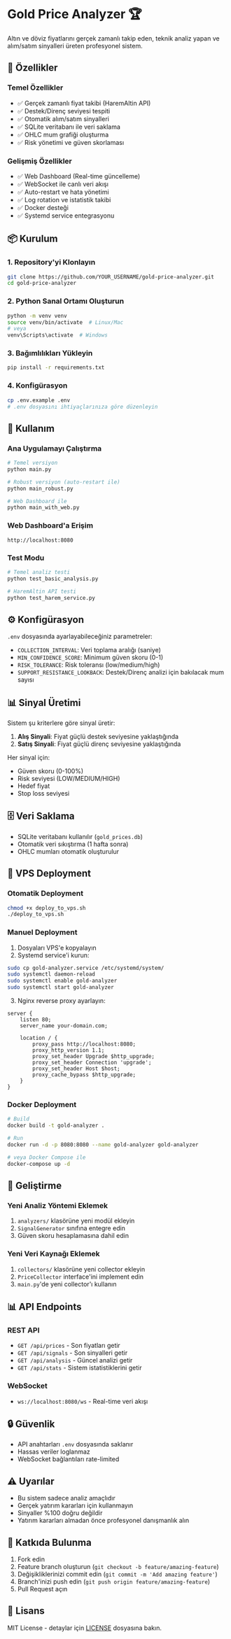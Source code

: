 # Gold Price Analyzer 🏆

Altın ve döviz fiyatlarını gerçek zamanlı takip eden, teknik analiz yapan ve alım/satım sinyalleri üreten profesyonel sistem.

## 🚀 Özellikler

### Temel Özellikler
- ✅ Gerçek zamanlı fiyat takibi (HaremAltin API)
- ✅ Destek/Direnç seviyesi tespiti
- ✅ Otomatik alım/satım sinyalleri
- ✅ SQLite veritabanı ile veri saklama
- ✅ OHLC mum grafiği oluşturma
- ✅ Risk yönetimi ve güven skorlaması

### Gelişmiş Özellikler
- ✅ Web Dashboard (Real-time güncelleme)
- ✅ WebSocket ile canlı veri akışı
- ✅ Auto-restart ve hata yönetimi
- ✅ Log rotation ve istatistik takibi
- ✅ Docker desteği
- ✅ Systemd service entegrasyonu

## 📦 Kurulum

### 1. Repository'yi Klonlayın
```bash
git clone https://github.com/YOUR_USERNAME/gold-price-analyzer.git
cd gold-price-analyzer
```

### 2. Python Sanal Ortamı Oluşturun
```bash
python -m venv venv
source venv/bin/activate  # Linux/Mac
# veya
venv\Scripts\activate  # Windows
```

### 3. Bağımlılıkları Yükleyin
```bash
pip install -r requirements.txt
```

### 4. Konfigürasyon
```bash
cp .env.example .env
# .env dosyasını ihtiyaçlarınıza göre düzenleyin
```

## 🎯 Kullanım

### Ana Uygulamayı Çalıştırma

```bash
# Temel versiyon
python main.py

# Robust versiyon (auto-restart ile)
python main_robust.py

# Web Dashboard ile
python main_with_web.py
```

### Web Dashboard'a Erişim

```
http://localhost:8080
```

### Test Modu

```bash
# Temel analiz testi
python test_basic_analysis.py

# HaremAltin API testi
python test_harem_service.py
```

## ⚙️ Konfigürasyon

`.env` dosyasında ayarlayabileceğiniz parametreler:

- `COLLECTION_INTERVAL`: Veri toplama aralığı (saniye)
- `MIN_CONFIDENCE_SCORE`: Minimum güven skoru (0-1)
- `RISK_TOLERANCE`: Risk toleransı (low/medium/high)
- `SUPPORT_RESISTANCE_LOOKBACK`: Destek/Direnç analizi için bakılacak mum sayısı

## 📊 Sinyal Üretimi

Sistem şu kriterlere göre sinyal üretir:

1. **Alış Sinyali**: Fiyat güçlü destek seviyesine yaklaştığında
2. **Satış Sinyali**: Fiyat güçlü direnç seviyesine yaklaştığında

Her sinyal için:
- Güven skoru (0-100%)
- Risk seviyesi (LOW/MEDIUM/HIGH)
- Hedef fiyat
- Stop loss seviyesi

## 🗄️ Veri Saklama

- SQLite veritabanı kullanılır (`gold_prices.db`)
- Otomatik veri sıkıştırma (1 hafta sonra)
- OHLC mumları otomatik oluşturulur

## 🚀 VPS Deployment

### Otomatik Deployment

```bash
chmod +x deploy_to_vps.sh
./deploy_to_vps.sh
```

### Manuel Deployment

1. Dosyaları VPS'e kopyalayın
2. Systemd service'i kurun:
```bash
sudo cp gold-analyzer.service /etc/systemd/system/
sudo systemctl daemon-reload
sudo systemctl enable gold-analyzer
sudo systemctl start gold-analyzer
```

3. Nginx reverse proxy ayarlayın:
```nginx
server {
    listen 80;
    server_name your-domain.com;
    
    location / {
        proxy_pass http://localhost:8080;
        proxy_http_version 1.1;
        proxy_set_header Upgrade $http_upgrade;
        proxy_set_header Connection 'upgrade';
        proxy_set_header Host $host;
        proxy_cache_bypass $http_upgrade;
    }
}
```

### Docker Deployment

```bash
# Build
docker build -t gold-analyzer .

# Run
docker run -d -p 8080:8080 --name gold-analyzer gold-analyzer

# veya Docker Compose ile
docker-compose up -d
```

## 🔧 Geliştirme

### Yeni Analiz Yöntemi Eklemek

1. `analyzers/` klasörüne yeni modül ekleyin
2. `SignalGenerator` sınıfına entegre edin
3. Güven skoru hesaplamasına dahil edin

### Yeni Veri Kaynağı Eklemek

1. `collectors/` klasörüne yeni collector ekleyin
2. `PriceCollector` interface'ini implement edin
3. `main.py`'de yeni collector'ı kullanın

## 📊 API Endpoints

### REST API

- `GET /api/prices` - Son fiyatları getir
- `GET /api/signals` - Son sinyalleri getir
- `GET /api/analysis` - Güncel analizi getir
- `GET /api/stats` - Sistem istatistiklerini getir

### WebSocket

- `ws://localhost:8080/ws` - Real-time veri akışı

## 🔒 Güvenlik

- API anahtarları `.env` dosyasında saklanır
- Hassas veriler loglanmaz
- WebSocket bağlantıları rate-limited

## ⚠️ Uyarılar

- Bu sistem sadece analiz amaçlıdır
- Gerçek yatırım kararları için kullanmayın
- Sinyaller %100 doğru değildir
- Yatırım kararları almadan önce profesyonel danışmanlık alın

## 🤝 Katkıda Bulunma

1. Fork edin
2. Feature branch oluşturun (`git checkout -b feature/amazing-feature`)
3. Değişikliklerinizi commit edin (`git commit -m 'Add amazing feature'`)
4. Branch'inizi push edin (`git push origin feature/amazing-feature`)
5. Pull Request açın

## 📝 Lisans

MIT License - detaylar için [LICENSE](LICENSE) dosyasına bakın.
